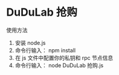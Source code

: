 # DuDuLab 抢购

使用方法

1. 安装 node.js
2. 命令行输入： npm install
3. 在 js 文件中配置你的私钥和 rpc 节点信息
4. 命令行输入： node DuDuLab 抢购.js
